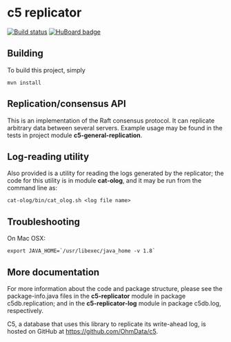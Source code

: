 c5 replicator
====================
[![Build status](https://travis-ci.org/OhmData/c5-replicator.svg)](https://travis-ci.org/OhmData/c5-replicator) [![HuBoard badge](http://img.shields.io/badge/Hu-Board-7965cc.svg)](https://huboard.com/OhmData/c5-replicator)

Building
--------------------
To build this project, simply

    mvn install

Replication/consensus API
--------------------
This is an implementation of the Raft consensus protocol. It can replicate arbitrary data between several servers. Example usage may be found in the tests in project module __c5-general-replication__.

Log-reading utility
-------------------
Also provided is a utility for reading the logs generated by the replicator; the code for this utility is in module __cat-olog__,
and it may be run from the command line as:

    cat-olog/bin/cat_olog.sh <log file name>

Troubleshooting
--------------------
On Mac OSX:

    export JAVA_HOME=`/usr/libexec/java_home -v 1.8`

More documentation
--------------------
For more information about the code and package structure, please see the package-info.java files in the __c5-replicator__ module in package c5db.replication; and in the __c5-replicator-log__ module in package c5db.log, respectively.

C5, a database that uses this library to replicate its write-ahead log, is hosted on GitHub at https://github.com/OhmData/c5.
